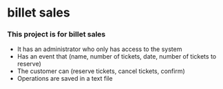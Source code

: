 # billet sales
### This project is for billet sales
* It has an administrator who only has access to the system
* Has an event that (name, number of tickets, date, number of tickets to reserve)
* The customer can (reserve tickets, cancel tickets, confirm)
* Operations are saved in a text file
